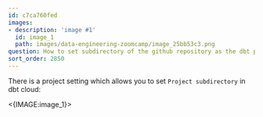 ```yaml
---
id: c7ca760fed
images:
- description: 'image #1'
  id: image_1
  path: images/data-engineering-zoomcamp/image_25bb53c3.png
question: How to set subdirectory of the github repository as the dbt project root
sort_order: 2850
---
```


There is a project setting which allows you to set `Project subdirectory` in dbt cloud:

<{IMAGE:image_1}>